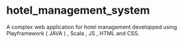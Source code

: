 # hotel_management_system
A complex web application for hotel management developped using Playframework ( JAVA ) , Scala , JS ,  HTML and CSS. 
